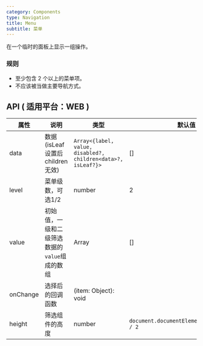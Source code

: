 ```yaml
---
category: Components
type: Navigation
title: Menu
subtitle: 菜单
---
```


在一个临时的面板上显示一组操作。

### 规则
- 至少包含 2 个以上的菜单项。
- 不应该被当做主要导航方式。

## API ( 适用平台：WEB )

| 属性        | 说明           | 类型        | 默认值       |
|------------|----------------|-------------|--------------|
| data    |  数据(isLeaf 设置后 children 无效)  | `Array<{label, value, disabled?, children<data>?, isLeaf?}>` | [] |
| level    |  菜单级数，可选1/2  | number  | 2 |
| value    |  初始值，一级和二级筛选数据的`value`组成的数组  | Array | [] |
| onChange    |   选择后的回调函数    | (item: Object): void  |  |
| height    |   筛选组件的高度   | number  | `document.documentElement.clientHeight / 2` |
